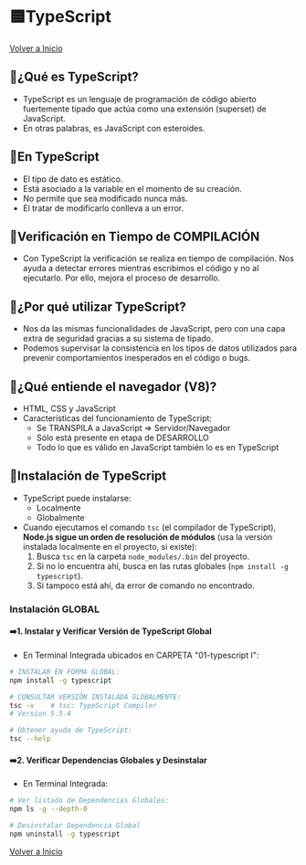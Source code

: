 # 🟦TypeScript

[Volver a Inicio](../../README.md)

## 🎯¿Qué es TypeScript?

- TypeScript es un lenguaje de programación de código abierto fuertemente tipado que actúa como una extensión (superset) de JavaScript.
- En otras palabras, es JavaScript con esteroides.

## 🎯En TypeScript

- El tipo de dato es estático.
- Está asociado a la variable en el momento de su creación.
- No permite que sea modificado nunca más.
- El tratar de modificarlo conlleva a un error.

## 🎯Verificación en Tiempo de COMPILACIÓN

- Con TypeScript la verificación se realiza en tiempo de compilación. Nos ayuda a detectar errores mientras escribimos el código y no al ejecutarlo. Por ello, mejora el proceso de desarrollo.

## 🎯¿Por qué utilizar TypeScript?

- Nos da las mismas funcionalidades de JavaScript, pero con una capa extra de seguridad gracias a su sistema de tipado.
- Podemos supervisar la consistencia en los tipos de datos utilizados para prevenir comportamientos inesperados en el código o bugs.

## 🎯¿Qué entiende el navegador (V8)?

- HTML, CSS y JavaScript
- Características del funcionamiento de TypeScript:
  - Se TRANSPILA a JavaScript => Servidor/Navegador
  - Sólo está presente en etapa de DESARROLLO
  - Todo lo que es válido en JavaScript también lo es en TypeScript

## 🎯Instalación de TypeScript

- TypeScript puede instalarse:
  - Localmente
  - Globalmente
- Cuando ejecutamos el comando `tsc` (el compilador de TypeScript), **Node.js sigue un orden de resolución de módulos** (usa la versión instalada localmente en el proyecto, si existe):
  1.  Busca `tsc` en la carpeta `node_modules/.bin` del proyecto.
  2.  Si no lo encuentra ahí, busca en las rutas globales (`npm install -g typescript`).
  3.  Si tampoco está ahí, da error de comando no encontrado.

### Instalación GLOBAL

#### ➡️1. Instalar y Verificar Versión de TypeScript Global

- En Terminal Integrada ubicados en CARPETA "01-typescript I":

```bash
# INSTALAR EN FORMA GLOBAL:
npm install -g typescript

# CONSULTAR VERSIÓN INSTALADA GLOBALMENTE:
tsc -v    # tsc: TypeScript Compiler
# Version 5.5.4

# Obtener ayuda de TypeScript:
tsc --help
```

#### ➡️2. Verificar Dependencias Globales y Desinstalar

- En Terminal Integrada:

```bash
# Ver listado de Dependencias Globales:
npm ls -g --depth-0

# Desinstalar Dependencia Global
npm uninstall -g typescript
```

[Volver a Inicio](../../README.md)